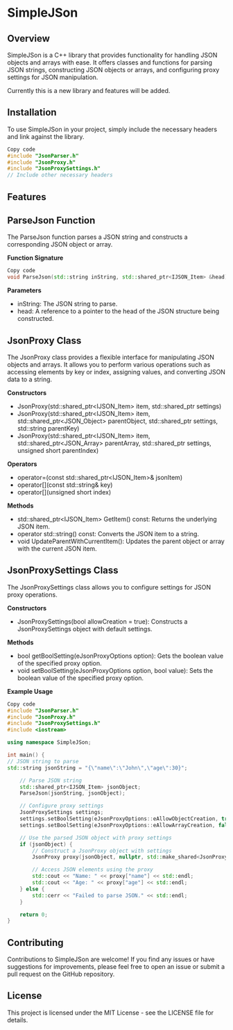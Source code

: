 # SimpleJSon

## Overview

SimpleJSon is a C++ library that provides functionality for handling JSON objects and arrays with ease. It offers classes and functions for parsing JSON strings, constructing JSON objects or arrays, and configuring proxy settings for JSON manipulation.

Currently this is a new library and features will be added.

## Installation

To use SimpleJSon in your project, simply include the necessary headers and link against the library.

```cpp
Copy code
#include "JsonParser.h"
#include "JsonProxy.h"
#include "JsonProxySettings.h"
// Include other necessary headers
```

## Features

## ParseJson Function

The ParseJson function parses a JSON string and constructs a corresponding JSON object or array.

**Function Signature**

```cpp
Copy code
void ParseJson(std::string inString, std::shared_ptr<IJSON_Item> &head);
```
**Parameters**

* inString: The JSON string to parse.
* head: A reference to a pointer to the head of the JSON structure being constructed.

## JsonProxy Class


The JsonProxy class provides a flexible interface for manipulating JSON objects and arrays. It allows you to perform various operations such as accessing elements by key or index, assigning values, and converting JSON data to a string.

**Constructors**

* JsonProxy(std::shared_ptr<IJSON_Item> item, std::shared_ptr<JsonProxySettings> settings)
* JsonProxy(std::shared_ptr<IJSON_Item> item, std::shared_ptr<JSON_Object> parentObject, std::shared_ptr<JsonProxySettings> settings, std::string parentKey)
* JsonProxy(std::shared_ptr<IJSON_Item> item, std::shared_ptr<JSON_Array> parentArray, std::shared_ptr<JsonProxySettings> settings, unsigned short parentIndex)

**Operators**

* operator=(const std::shared_ptr<IJSON_Item>& jsonItem)
* operator[](const std::string& key)
* operator[](unsigned short index)

**Methods**

* std::shared_ptr<IJSON_Item> GetItem() const: Returns the underlying JSON item.
* operator std::string() const: Converts the JSON item to a string.
* void UpdateParentWithCurrentItem(): Updates the parent object or array with the current JSON item.

## JsonProxySettings Class

The JsonProxySettings class allows you to configure settings for JSON proxy operations.

**Constructors**

* JsonProxySettings(bool allowCreation = true): Constructs a JsonProxySettings object with default settings.

**Methods**

* bool getBoolSetting(eJsonProxyOptions option): Gets the boolean value of the specified proxy option.
* void setBoolSetting(eJsonProxyOptions option, bool value): Sets the boolean value of the specified proxy option.

**Example Usage**

```cpp
Copy code
#include "JsonParser.h"
#include "JsonProxy.h"
#include "JsonProxySettings.h"
#include <iostream>

using namespace SimpleJSon;

int main() {
// JSON string to parse
std::string jsonString = "{\"name\":\"John\",\"age\":30}";

    // Parse JSON string
    std::shared_ptr<IJSON_Item> jsonObject;
    ParseJson(jsonString, jsonObject);

    // Configure proxy settings
    JsonProxySettings settings;
    settings.setBoolSetting(eJsonProxyOptions::eAllowObjectCreation, true);
    settings.setBoolSetting(eJsonProxyOptions::eAllowArrayCreation, false);

    // Use the parsed JSON object with proxy settings
    if (jsonObject) {
        // Construct a JsonProxy object with settings
        JsonProxy proxy(jsonObject, nullptr, std::make_shared<JsonProxySettings>(settings));

        // Access JSON elements using the proxy
        std::cout << "Name: " << proxy["name"] << std::endl;
        std::cout << "Age: " << proxy["age"] << std::endl;
    } else {
        std::cerr << "Failed to parse JSON." << std::endl;
    }

    return 0;
}
```

## Contributing

Contributions to SimpleJSon are welcome! If you find any issues or have suggestions for improvements, please feel free to open an issue or submit a pull request on the GitHub repository.

## License

This project is licensed under the MIT License - see the LICENSE file for details.


